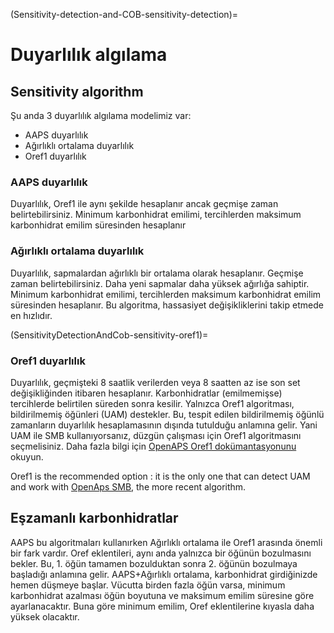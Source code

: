 (Sensitivity-detection-and-COB-sensitivity-detection)=

# Duyarlılık algılama

## Sensitivity algorithm

Şu anda 3 duyarlılık algılama modelimiz var:

* AAPS duyarlılık
* Ağırlıklı ortalama duyarlılık
* Oref1 duyarlılık

### AAPS duyarlılık

Duyarlılık, Oref1 ile aynı şekilde hesaplanır ancak geçmişe zaman belirtebilirsiniz. Minimum karbonhidrat emilimi, tercihlerden maksimum karbonhidrat emilim süresinden hesaplanır

### Ağırlıklı ortalama duyarlılık

Duyarlılık, sapmalardan ağırlıklı bir ortalama olarak hesaplanır. Geçmişe zaman belirtebilirsiniz. Daha yeni sapmalar daha yüksek ağırlığa sahiptir. Minimum karbonhidrat emilimi, tercihlerden maksimum karbonhidrat emilim süresinden hesaplanır. Bu algoritma, hassasiyet değişikliklerini takip etmede en hızlıdır.

(SensitivityDetectionAndCob-sensitivity-oref1)=

### Oref1 duyarlılık

Duyarlılık, geçmişteki 8 saatlik verilerden veya 8 saatten az ise son set değişikliğinden itibaren hesaplanır. Karbonhidratlar (emilmemişse) tercihlerde belirtilen süreden sonra kesilir. Yalnızca Oref1 algoritması, bildirilmemiş öğünleri (UAM) destekler. Bu, tespit edilen bildirilmemiş öğünlü zamanların duyarlılık hesaplamasının dışında tutulduğu anlamına gelir. Yani UAM ile SMB kullanıyorsanız, düzgün çalışması için Oref1 algoritmasını seçmelisiniz. Daha fazla bilgi için [OpenAPS Oref1 dokümantasyonunu](https://openaps.readthedocs.io/en/latest/docs/Customize-Iterate/oref1.html) okuyun.

Oref1 is the recommended option : it is the only one that can detect UAM and work with [OpenAps SMB](#Open-APS-features-super-micro-bolus-smb), the more recent algorithm.

## Eşzamanlı karbonhidratlar

AAPS bu algoritmaları kullanırken Ağırlıklı ortalama ile Oref1 arasında önemli bir fark vardır. Oref eklentileri, aynı anda yalnızca bir öğünün bozulmasını bekler. Bu, 1. öğün tamamen bozulduktan sonra 2. öğünün bozulmaya başladığı anlamına gelir. AAPS+Ağırlıklı ortalama, karbonhidrat girdiğinizde hemen düşmeye başlar. Vücutta birden fazla öğün varsa, minimum karbonhidrat azalması öğün boyutuna ve maksimum emilim süresine göre ayarlanacaktır. Buna göre minimum emilim, Oref eklentilerine kıyasla daha yüksek olacaktır.